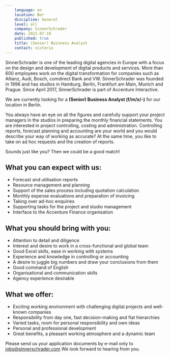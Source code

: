 ```yaml
---
    language: en
    location: Ber
    discipline: General
    level: all
    company: SinnerSchrader
    date: 2021-07-19
    published: true
    title: (Senior) Business Analyst
    contact: victoria
---
```


SinnerSchrader is one of the leading digital agencies in Europe with a focus on the design and development of digital products and services. More than 600 employees work on the digital transformation for companies such as Allianz, Audi, Bosch, comdirect Bank and VW. SinnerSchrader was founded in 1996 and has studios in Hamburg, Berlin, Frankfurt am Main, Munich and Prague. Since April 2017, SinnerSchrader is part of Accenture Interactive.
 
We are currently looking for a **(Senior) Business Analyst (f/m/x/-)** for our location in Berlin.
 
You always have an eye on all the figures and carefully support your project managers in the studios in preparing the monthly financial statements. You are interested in project controlling, costing and administration. Controlling reports, forecast planning and accounting are your world and you would describe your way of working as accurate? At the same time, you like to take on ad hoc requests and the creation of reports.

Sounds just like you? Then we could be a good match!
 
## What you can expect with us:
- Forecast and utilisation reports
- Resource management and planning
- Support of the sales process including quotation calculation
- Monthly expense evaluations and preparation of invoicing
- Taking over ad-hoc enquiries
- Supporting tasks for the project and studio management
- Interface to the Accenture Finance organisation

## What you should bring with you:
- Attention to detail and diligence
- Interest and desire to work in a cross-functional and global team
- Good Excel skills, ease in working with systems
- Experience and knowledge in controlling or accounting
- A desire to juggle big numbers and draw your conclusions from them
- Good command of English 
- Organisational and communication skills
- Agency experience desirable

## What we offer:
- Exciting working environment with challenging digital projects and well-known companies
- Responsibility from day one, fast decision-making and flat hierarchies
- Varied tasks, room for personal responsibility and own ideas
- Personal and professional development
- Great benefits, a pleasant working atmosphere and a dynamic team

Please send us your application documents by e-mail only to <jobs@sinnerschrader.com> We look forward to hearing from you.
